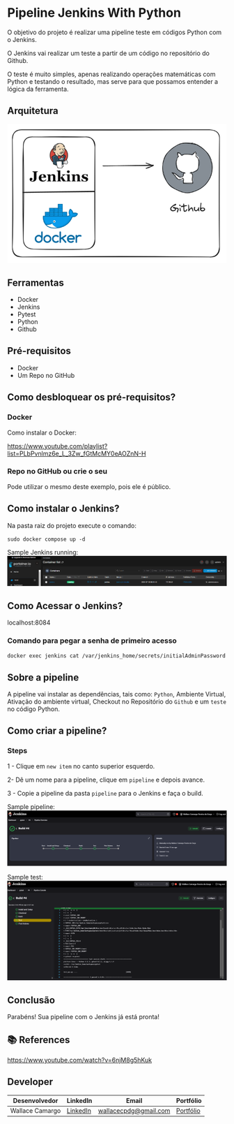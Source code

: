 # Pipeline Jenkins With Python

O objetivo do projeto é realizar uma pipeline teste em códigos Python com o Jenkins.

O Jenkins vai realizar um teste a partir de um código no repositório do Github.

O teste é muito simples, apenas realizando operações matemáticas com Python e testando o resultado, mas serve para que possamos entender a lógica da ferramenta.

## Arquitetura

![image](assets/architecture-jenkins.png)

## Ferramentas
* Docker
* Jenkins
* Pytest
* Python
* Github

## Pré-requisitos
- Docker
- Um Repo no GitHub

## Como desbloquear os pré-requisitos?
### Docker
Como instalar o Docker:

https://www.youtube.com/playlist?list=PLbPvnlmz6e_L_3Zw_fGtMcMY0eAOZnN-H


### Repo no GitHub ou crie o seu
Pode utilizar o mesmo deste exemplo, pois ele é público.


## Como instalar o Jenkins?
Na pasta raiz do projeto execute o comando:
```
sudo docker compose up -d
```
Sample Jenkins running:
![image](assets/jenkins-running.png)

## Como Acessar o Jenkins?

localhost:8084

### Comando para pegar a senha de primeiro acesso
```
docker exec jenkins cat /var/jenkins_home/secrets/initialAdminPassword
```
## Sobre a pipeline
A pipeline vai instalar as dependências, tais como: ```Python```, Ambiente Virtual, Ativação do ambiente virtual, Checkout no Repositório do ```Github``` e um ```teste``` no código Python. 

## Como criar a pipeline?
### Steps

1 - Clique em ```new item``` no canto superior esquerdo.

2- Dê um nome para a pipeline, clique em ```pipeline``` e depois avance.

3 - Copie a pipeline da pasta ```pipeline``` para o Jenkins e  faça o build. 

Sample pipeline:
![image](assets/pipeline-jenkins.png)

Sample test:
![image](assets/test-result.png)


## Conclusão
Parabéns! Sua pipeline com o Jenkins já está pronta!

## 📚 References
https://www.youtube.com/watch?v=6njM8g5hKuk 

## Developer
| Desenvolvedor      | LinkedIn                                   | Email                        | Portfólio                              |
|--------------------|--------------------------------------------|------------------------------|----------------------------------------|
| Wallace Camargo    | [LinkedIn](https://www.linkedin.com/in/wallace-camargo-35b615171/) | wallacecpdg@gmail.com        | [Portfólio](https://wlcamargo.github.io/)   |

